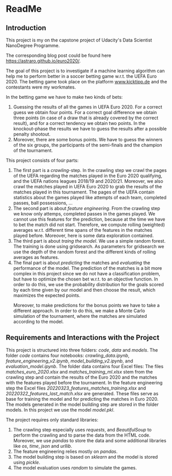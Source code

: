 <h1> ReadMe </h1>

<h2> Introduction </h2>
This project is my on the capstone project of Udacity's Data Scientist NanoDegree Programme.

The corresponding blog post could be found here https://astraro.github.io/euro2020/.

The goal of this project is to investigate if a machine learning algorithm can help me to perform better in a soccer betting game w.r.t. the UEFA Euro 2020. The betting game took place on the platform www.kicktipp.de and the contestants were my workmates.

In the betting game we have to make two kinds of bets:
<ol>
  <li>Guessing the results of all the games in UEFA Euro 2020. For a correct guess we obtain four points. For a correct goal difference we obtain three points (in case of a draw that is already covered by the correct result), and for a correct tendency we obtain two points. In the knockout-phase the results we have to guess the results after a possible penalty shootout.</li>
  <li> Moreover, there are some bonus points. We have to guess the winners of the six groups, the participants of the semi-finals and the champion of the tournament.</li>
</ol>

This project consists of four parts:
<ol>
  <li>The first part is a <em>crawling</em>-step. In the crawling step we crawl the pages of the UEFA regarding the matches played in the Euro 2020 qualifying, and the UEFA nations leagues 2018/19 and 2020/21. Moreover, we also crawl the matches played in UEFA Euro 2020 to grab the results of the matches played in this tournament. The pages of the UEFA contain statistics about the games played like attempts of each team, completed passes, ball possessions, ...</li>
  <li>The second part is about <em>feature engineering</em>. From the crawling step we know only attemps, completed passes in the games played. We cannot use this features for the prediction, because at the time we have to bet the match did not start. Therefore, we compute rolling (weighted) averages w.r.t. different time spans of the features in the matches played before. Moreover, here is some data exploration contained.</li>
  <li>The third part is about <em>traing the model</em>. We use a simple random forest. The training is done using gridsearch. As parameters for gridsearch we use the depth of the random forest and the different kinds of rolling averages as features.</li>
  <li>The final part is about <em>predicting</em> the matches and <em>evaluating</em> the performance of the model. The prediction of the matches is a bit more complex in this project since we do not have a classification problem, but have to optimize the chosen bet w.r.t. to an objective function. In order to do this, we use the probability distribution for the goals scored by each time given by our model and then choose the result, which maximizes the expected points.
  
  Moreover, to make predictions for the bonus points we have to take a different approach. In order to do this, we make a Monte Carlo simulation of the tournament, where the matches are simulated according to the model.
  </li>
</ol>

<h2> Requirements and Interactions with the Project</h2>
This project is structured into three folders: <em>code</em>, <em>data</em> and <em>models</em>. The folder <em>code</em> contains four notebooks: <em>crawling_data.ipynb</em>, <em>feature_engineering_v2.ipynb</em>, <em>model_building_v2.ipynb</em>, and <em>evaluation_model.ipynb</em>. The folder data contains four Excel files: The files <em>matches_euro_2020.xlsx</em> and <em>matches_training_ml.xlsx</em> stem from the crawling step and contain the results of the Euro 2020 and the matches with the features played before the tournament. In the feature engineering step the Excel files <em>20220323_features_matches_training.xlsx</em> and <em>20220322_features_last_match.xlsx</em> are generated. These files serve as base for training the model and for predicting the matches in Euro 2020. The models generated in the model building step are stored in the folder models. In this project we use the model <em>model.pkl</em>.

The project requires only standard libraries:
<ol>
  <li> The crawling step especially uses <em>requests</em>, and <em>BeautifulSoup</em> to perform the crawling and to parse the data from the HTML code. Moreover, we use                  <em>pandas</em> to store the data and some additional libraries like <em>os</em>, <em>time</em>, <em>json</em> and <em>urllib</em>.</li>
  <li> The feature engineering relies mostly on <em>pandas</em>.</li>
  <li> The model building step is based on <em>sklearn</em> and the model is stored using <em>pickle</em>.</li>
  <li> The model evaluation uses <em>random</em> to simulate the games.</li>
</ol>
